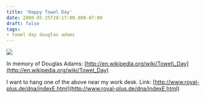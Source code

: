 ```yaml
---
title: 'Happy Towel Day'
date: 2008-05-25T20:17:00.000-07:00
draft: false
tags: 
- towel day douglas adams
---
```


[![](/images/panic2320.jpg)](/images/s1600-h/panic2.jpg)  
  
In memory of Douglas Adams: [http://en.wikipedia.org/wiki/Towel\_Day](http://en.wikipedia.org/wiki/Towel_Day)  
  
I want to hang one of the above near my work desk. Link: [http://www.royal-plus.de/dna/indexE.html](http://www.royal-plus.de/dna/indexE.html)